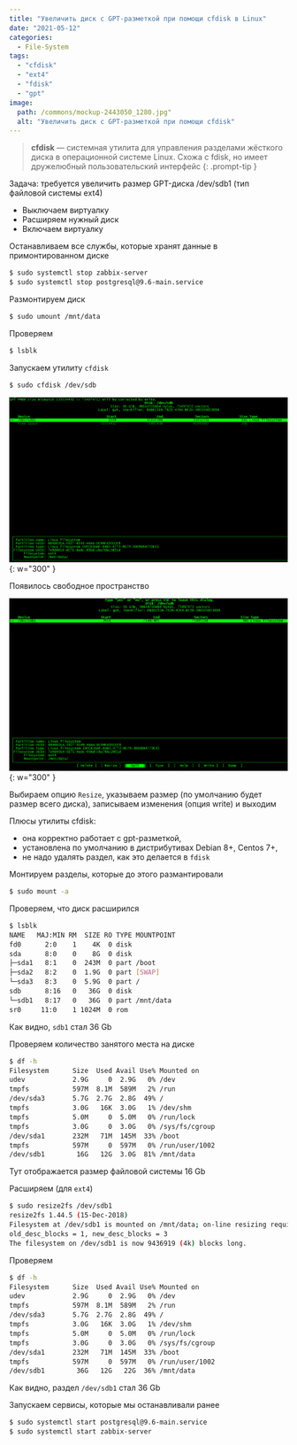 ```yaml
---
title: "Увеличить диск c GPT-разметкой при помощи cfdisk в Linux"
date: "2021-05-12"
categories: 
  - File-System
tags: 
  - "cfdisk"
  - "ext4"
  - "fdisk"
  - "gpt"
image:
  path: /commons/mockup-2443050_1280.jpg"
  alt: "Увеличить диск c GPT-разметкой при помощи cfdisk"
---
```


> **cfdisk** — системная утилита для управления разделами жёсткого диска в операционной системе Linux. Схожа с fdisk, но имеет дружелюбный пользовательский интерфейс
{: .prompt-tip }

Задача: требуется увеличить размер GPT-диска /dev/sdb1 (тип файловой системы ext4)

- Выключаем виртуалку
- Расширяем нужный диск
- Включаем виртуалку

Останавливаем все службы, которые хранят данные в примонтированном диске

```sh
$ sudo systemctl stop zabbix-server
$ sudo systemctl stop postgresql@9.6-main.service
```

Размонтируем диск

```sh
$ sudo umount /mnt/data
```

Проверяем

```sh
$ lsblk
```

Запускаем утилиту `cfdisk`

```sh
$ sudo cfdisk /dev/sdb
```

![](/assets/img/posts/2021/05/12/cfdisk01.png){: w="300" }

Появилось свободное пространство

![](/assets/img/posts/2021/05/12/cfdisk03.png){: w="300" }

Выбираем опцию `Resize`, указываем размер (по умолчанию будет размер всего диска), записываем изменения (опция write) и выходим

Плюсы утилиты cfdisk:

- она корректно работает с gpt-разметкой,
- установлена по умолчанию в дистрибутивах Debian 8+, Centos 7+,
- не надо удалять раздел, как это делается в `fdisk`

Монтируем разделы, которые до этого размантировали

```sh
$ sudo mount -a
```

Проверяем, что диск расширился

```sh
$ lsblk
NAME   MAJ:MIN RM  SIZE RO TYPE MOUNTPOINT
fd0      2:0    1    4K  0 disk 
sda      8:0    0    8G  0 disk 
├─sda1   8:1    0  243M  0 part /boot
├─sda2   8:2    0  1.9G  0 part [SWAP]
└─sda3   8:3    0  5.9G  0 part /
sdb      8:16   0   36G  0 disk 
└─sdb1   8:17   0   36G  0 part /mnt/data
sr0     11:0    1 1024M  0 rom
```

Как видно, `sdb1` стал 36 Gb

Проверяем количество занятого места на диске

```sh
$ df -h
Filesystem      Size  Used Avail Use% Mounted on
udev            2.9G     0  2.9G   0% /dev
tmpfs           597M  8.1M  589M   2% /run
/dev/sda3       5.7G  2.7G  2.8G  49% /
tmpfs           3.0G   16K  3.0G   1% /dev/shm
tmpfs           5.0M     0  5.0M   0% /run/lock
tmpfs           3.0G     0  3.0G   0% /sys/fs/cgroup
/dev/sda1       232M   71M  145M  33% /boot
tmpfs           597M     0  597M   0% /run/user/1002
/dev/sdb1        16G   12G  3.0G  81% /mnt/data
```

Тут отображается размер файловой системы 16 Gb

Расширяем (для `ext4`)

```sh
$ sudo resize2fs /dev/sdb1
resize2fs 1.44.5 (15-Dec-2018)
Filesystem at /dev/sdb1 is mounted on /mnt/data; on-line resizing required
old_desc_blocks = 1, new_desc_blocks = 3
The filesystem on /dev/sdb1 is now 9436919 (4k) blocks long.
```

Проверяем

```sh
$ df -h
Filesystem      Size  Used Avail Use% Mounted on
udev            2.9G     0  2.9G   0% /dev
tmpfs           597M  8.1M  589M   2% /run
/dev/sda3       5.7G  2.7G  2.8G  49% /
tmpfs           3.0G   16K  3.0G   1% /dev/shm
tmpfs           5.0M     0  5.0M   0% /run/lock
tmpfs           3.0G     0  3.0G   0% /sys/fs/cgroup
/dev/sda1       232M   71M  145M  33% /boot
tmpfs           597M     0  597M   0% /run/user/1002
/dev/sdb1        36G   12G   22G  36% /mnt/data
```

Как видно, раздел `/dev/sdb1` стал 36 Gb

Запускаем сервисы, которые мы останавливали ранее

```sh
$ sudo systemctl start postgresql@9.6-main.service
$ sudo systemctl start zabbix-server
```
